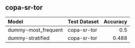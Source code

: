 ## copa-sr-tor

| Model               | Test Dataset   |   Accuracy |
|:--------------------|:---------------|-----------:|
| dummy-most_frequent | copa-sr-tor    |      0.5   |
| dummy-stratified    | copa-sr-tor    |      0.488 |